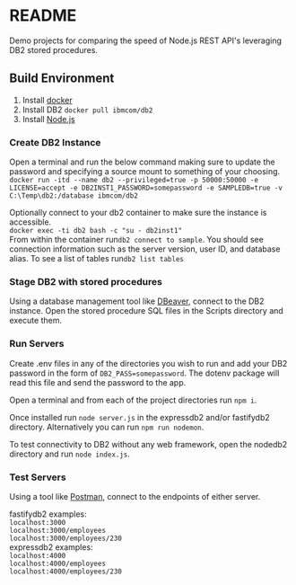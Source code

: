 # README

Demo projects for comparing the speed of Node.js REST API's leveraging DB2 stored procedures.

## Build Environment

1. Install [docker](https://www.docker.com/products/docker-desktop)
2. Install DB2 `docker pull ibmcom/db2`
3. Install [Node.js](https://nodejs.org/)

### Create DB2 Instance

Open a terminal and run the below command making sure to update the password and specifying a source mount to something of your choosing.  
`docker run -itd --name db2 --privileged=true -p 50000:50000 -e LICENSE=accept -e DB2INST1_PASSWORD=somepassword -e SAMPLEDB=true -v C:\Temp\db2:/database ibmcom/db2`  

Optionally connect to your db2 container to make sure the instance is accessible.  
`docker exec -ti db2 bash -c "su - db2inst1"`  
From within the container run`db2 connect to sample`.   You should see connection information such as the server version, user ID, and database alias.
To see a list of tables run`db2 list tables`

### Stage DB2 with stored procedures

Using a database management tool like [DBeaver](https://dbeaver.io/), connect to the DB2 instance.  Open the stored procedure SQL files in the Scripts directory and execute them.

### Run Servers

Create .env files in any of the directories you wish to run and add your DB2 password in the form of `DB2_PASS=somepassword`.  The dotenv package will read this file and send the password to the app.

Open a terminal and from each of the project directories run `npm i`.

Once installed run `node server.js` in the expressdb2 and/or fastifydb2 directory.  Alternatively you can run `npm run nodemon`.

To test connectivity to DB2 without any web framework, open the nodedb2 directory and run `node index.js`.

### Test Servers

Using a tool like [Postman](https://www.postman.com/), connect to the endpoints of either server.

fastifydb2 examples:  
`localhost:3000`  
`localhost:3000/employees`  
`localhost:3000/employees/230`  
expressdb2 examples:  
`localhost:4000`  
`localhost:4000/employees`  
`localhost:4000/employees/230`